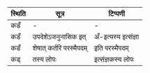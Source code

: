 | स्थिति | सूत्र | टिप्पणी |
| ----- | ------- | ------ |
| कडँ | - | - |
| कडँ | उपदेशेऽजनुनासिक इत् | अँ-इत्यस्य इत्संज्ञा |
| कडँ | शेषात् कर्तरि परस्मैपदम् | इति परस्मैपदम् |
| कड् | तस्य लोपः | इत्संज्ञकस्य लोपः |
